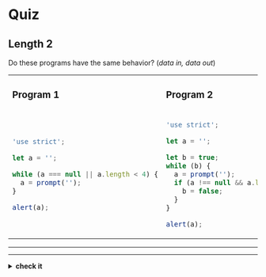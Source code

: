 # Quiz


## Length 2

Do these programs have the same behavior? (_data in, data out_)

<table>
<tr>
<td>

### Program 1

</td>
<td>

### Program 2

</td>
</tr>
<tr>
<td>

```js
'use strict';

let a = '';

while (a === null || a.length < 4) {
  a = prompt('');
}

alert(a);
```

</td>
<td>

```js
'use strict';

let a = '';

let b = true;
while (b) {
  a = prompt('');
  if (a !== null && a.length >= 4) {
    b = false;
  }
}

alert(a);
```

</td>
</tr>
</table>

---

---

<details>
<summary><strong>check it</strong></summary>
<br>

✔ Yup!

</details>
